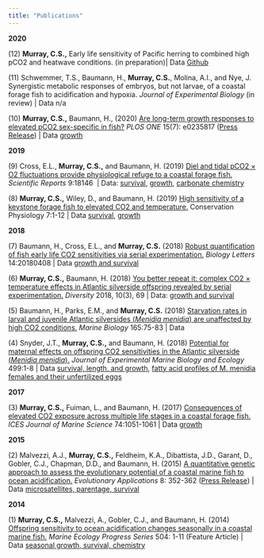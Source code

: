 ```yaml
---
title: "Publications"
---
```


**2020**

(12) **Murray, C.S.,** Early life sensitivity of Pacific herring to combined high pCO2 and heatwave conditions. (in preparation)| Data [Github](https://github.com/cmurray187/Developmental-plasticity-of-forage-under-combined-climate-stressors)

(11) Schwemmer, T.S., Baumann, H., **Murray, C.S.**, Molina, A.I., and Nye, J. Synergistic metabolic responses of embryos, but not larvae, of a coastal forage fish to    acidification and hypoxia. *Journal of Experimental Biology* (in review) | Data n/a

(10) **Murray, C.S.,** Baumann, H., (2020) [Are long-term growth responses to elevated pCO2 sex-specific in fish?](https://journals.plos.org/plosone/article?id=10.1371/journal.pone.0235817) *PLOS ONE* 15(7): e0235817 ([Press Release](08/uconn-research-carbon-ocean-can-lead-smaller-fish/amp/?__twitter_impression=true)) | Data [growth](https://doi.org/10.1371/journal.pone.0235817.s004.)

**2019**

(9) Cross, E.L., **Murray, C.S.,** and Baumann, H. (2019) [Diel and tidal pCO2 × O2 fluctuations provide physiological refuge to a coastal forage fish.](https://www.nature.com/articles/s41598-019-53930-8) *Scientific Reports* 9:18146&nbsp;&nbsp;| Data: [survival](https://doi.org/10.1575/1912/bco-dmo.777117.1), [growth](https://doi.org/10.1575/1912/bco-dmo.777130.1), [carbonate chemistry](https://doi.org/10.1575/1912/bco-dmo.777144.1)

(8) **Murray, C.S.,** Wiley, D., and Baumann, H. (2019) [High sensitivity of a keystone forage fish to elevated CO2 and temperature.](https://academic.oup.com/conphys/article/7/1/coz084/5626538) Conservation Physiology 7:1-12 | Data [survival](https://www.bco-dmo.org/dataset/749429), [growth](https://www.bco-dmo.org/dataset/749958/data)

**2018**

(7) Baumann, H., Cross, E.L., and **Murray, C.S.** (2018) [Robust quantification of fish early life CO2 sensitivities via serial experimentation.](https://royalsocietypublishing.org/doi/10.1098/rsbl.2018.0408) *Biology Letters* 14:20180408 | Data [growth and survival](http://dx.doi.org/10.5061/dryad.4573j74)

(6) **Murray, C.S.,** Baumann, H. (2018) [You better repeat it: complex CO2 × temperature effects in Atlantic silverside offspring revealed by serial experimentation.](https://www.mdpi.com/1424-2818/10/3/69/htm) *Diversity* 2018, 10(3), 69 |  Data: [growth and survival](https://www.bco-dmo.org/dataset/732818/data)

(5) Baumann, H., Parks, E.M., and **Murray, C.S.** (2018) [Starvation rates in larval and juvenile Atlantic silversides (*Menidia menidia*) are unaffected by high CO2 conditions.](https://link.springer.com/article/10.1007/s00227-018-3335-x) *Marine Biology* 165:75-83 | Data

(4) Snyder, J.T., **Murray, C.S.,** and Baumann, H. (2018) [Potential for maternal effects on offspring CO2 sensitivities in the Atlantic silverside (*Menidia menidia*).](https://www.sciencedirect.com/science/article/pii/S0022098117303404) *Journal of Experimental Marine Biology and Ecology* 499:1-8 | Data [survival, length, and growth](http://doi.org/10.1575/1912/bco-dmo.719449), [fatty acid profiles of M. menidia females and their unfertilized eggs](http://doi.org/10.1575/1912/bco-dmo.719454)

**2017**

(3) **Murray, C.S.,** Fuiman, L., and Baumann, H. (2017) [Consequences of elevated CO2 exposure across multiple life stages in a coastal forage fish.](https://academic.oup.com/icesjms/article/74/4/1051/2670315) *ICES Journal of Marine Science* 74:1051-1061 | Data [growth](https://www.bco-dmo.org/dataset/651461)

**2015**

(2) Malvezzi, A.J., **Murray, C.S.,** Feldheim, K.A., Dibattista, J.D., Garant, D., Gobler, C.J., Chapman, D.D., and Baumann, H. (2015) [A quantitative genetic approach to assess the evolutionary potential of a coastal marine fish to ocean acidification.](https://onlinelibrary.wiley.com/doi/full/10.1111/eva.12248) *Evolutionary Applications* 8: 352-362 ([Press Release](https://today.uconn.edu/2015/03/evolving-to-cope-with-climate-change/)) | Data [microsatellites, parentage, survival](http://datadryad.org/resource/doi:10.5061/dryad.bd6vs)

**2014**

(1) **Murray, C.S.,** Malvezzi, A., Gobler, C.J., and Baumann, H. (2014) [Offspring sensitivity to ocean acidification changes seasonally in a coastal marine fish.](https://www.int-res.com/abstracts/meps/v504/p1-11/) *Marine Ecology Progress Series* 504: 1-11 (Feature Article) | Data [seasonal growth, survival, chemistry](http://doi.pangaea.de/10.1594/PANGAEA.838990)
